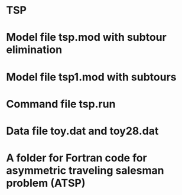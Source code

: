 # TSP
# Model file tsp.mod with subtour elimination
# Model file tsp1.mod with subtours
# Command file tsp.run
# Data file toy.dat and toy28.dat
# A folder for Fortran code for asymmetric traveling salesman problem (ATSP)